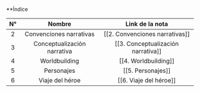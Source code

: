 
**Índice

| N°  |           Nombre            |          Link de la nota           |
| :-: | :-------------------------: | :--------------------------------: |
|  2  |   Convenciones narrativas   |   [[2. Convenciones narrativas]]   |
|  3  | Conceptualización narrativa | [[3. Conceptualización narrativa]] |
|  4  |        Worldbuilding        |        [[4. Worldbuilding]]        |
|  5  |         Personajes          |         [[5. Personajes]]          |
|  6  |       Viaje del héroe       |       [[6. Viaje del héroe]]       |

